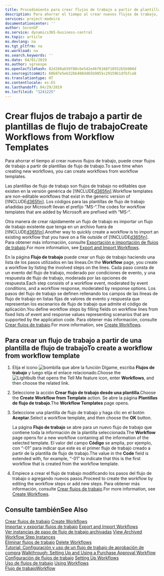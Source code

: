 ```yaml
---
title: Procedimiento para crear flujos de trabajo a partir de plantillas de flujo de trabajo | Documentos de Microsoft
description: Para ahorrar el tiempo al crear nuevos flujos de trabajo, puede crear flujos de trabajo a partir de plantillas de flujo de trabajo.
services: project-madeira
documentationcenter: ''
author: SorenGP
ms.service: dynamics365-business-central
ms.topic: article
ms.devlang: na
ms.tgt_pltfrm: na
ms.workload: na
ms.search.keywords: ''
ms.date: 04/01/2019
ms.author: sgroespe
ms.openlocfilehash: 82d288ab59f80c6e5d2e46f8168f10552b5b900d
ms.sourcegitcommit: 60b87e5eb32bb408dd65b9855c29159b1dfbfca8
ms.translationtype: HT
ms.contentlocale: es-ES
ms.lasthandoff: 04/29/2019
ms.locfileid: "1241225"
---
```

# <a name="create-workflows-from-workflow-templates"></a><span data-ttu-id="9dff0-103">Crear flujos de trabajo a partir de plantillas de flujo de trabajo</span><span class="sxs-lookup"><span data-stu-id="9dff0-103">Create Workflows from Workflow Templates</span></span>
<span data-ttu-id="9dff0-104">Para ahorrar el tiempo al crear nuevos flujos de trabajo, puede crear flujos de trabajo a partir de plantillas de flujo de trabajo.</span><span class="sxs-lookup"><span data-stu-id="9dff0-104">To save time when creating new workflows, you can create workflows from workflow templates.</span></span>  

 <span data-ttu-id="9dff0-105">Las plantillas de flujo de trabajo son flujos de trabajo no editables que existen en la versión genérica de [!INCLUDE[d365fin](includes/d365fin_md.md)].</span><span class="sxs-lookup"><span data-stu-id="9dff0-105">Workflow templates are non-editable workflows that exist in the generic version of [!INCLUDE[d365fin](includes/d365fin_md.md)].</span></span> <span data-ttu-id="9dff0-106">Los códigos para las plantillas de flujo de trabajo añadidas por Microsoft llevan el prefijo “MS-“.</span><span class="sxs-lookup"><span data-stu-id="9dff0-106">The codes for workflow templates that are added by Microsoft are prefixed with “MS-“.</span></span>  

 <span data-ttu-id="9dff0-107">Otra manera de crear rápidamente un flujo de trabajo es importar un flujo de trabajo existente que tenga en un archivo fuera de [!INCLUDE[d365fin](includes/d365fin_md.md)].</span><span class="sxs-lookup"><span data-stu-id="9dff0-107">Another way to quickly create a workflow is to import an existing workflow that you have on a file outside of [!INCLUDE[d365fin](includes/d365fin_md.md)].</span></span> <span data-ttu-id="9dff0-108">Para obtener más información, consulte [Exportación e importación de flujos de trabajo](across-how-to-export-and-import-workflows.md).</span><span class="sxs-lookup"><span data-stu-id="9dff0-108">For more information, see [Export and Import Workflows](across-how-to-export-and-import-workflows.md).</span></span>  

<span data-ttu-id="9dff0-109">En la página **Flujo de trabajo** puede crear un flujo de trabajo haciendo una lista de los pasos utilizados en las líneas.</span><span class="sxs-lookup"><span data-stu-id="9dff0-109">On the **Workflow** page, you create a workflow by listing the involved steps on the lines.</span></span> <span data-ttu-id="9dff0-110">Cada paso consta de un evento del flujo de trabajo, moderado por condiciones de evento, y una respuesta de flujo de trabajo, moderada por las opciones de respuesta.</span><span class="sxs-lookup"><span data-stu-id="9dff0-110">Each step consists of a workflow event, moderated by event conditions, and a workflow response, moderated by response options.</span></span> <span data-ttu-id="9dff0-111">Los pasos del flujo de trabajo se definen rellenando los campos de las líneas de flujo de trabajo en listas fijas de valores de evento y respuesta que representan los escenarios de flujo de trabajo que admite el código de aplicación.</span><span class="sxs-lookup"><span data-stu-id="9dff0-111">You define workflow steps by filling fields on workflow lines from fixed lists of event and response values representing scenarios that are supported by the application code.</span></span> <span data-ttu-id="9dff0-112">Para obtener más información, consulte [Crear flujos de trabajo](across-how-to-create-workflows.md).</span><span class="sxs-lookup"><span data-stu-id="9dff0-112">For more information, see [Create Workflows](across-how-to-create-workflows.md).</span></span>  

## <a name="to-create-a-workflow-from-workflow-template"></a><span data-ttu-id="9dff0-113">Para crear un flujo de trabajo a partir de una plantilla de flujo de trabajo</span><span class="sxs-lookup"><span data-stu-id="9dff0-113">To create a workflow from workflow template</span></span>  
1.  <span data-ttu-id="9dff0-114">Elija el icono ![bombilla que abre la función Dígame](media/ui-search/search_small.png "Dígame que desea hacer"), escriba **Flujos de trabajo** y luego elija el enlace relacionado.</span><span class="sxs-lookup"><span data-stu-id="9dff0-114">Choose the ![Lightbulb that opens the Tell Me feature](media/ui-search/search_small.png "Tell me what you want to do") icon, enter **Workflows**, and then choose the related link.</span></span>  
2.  <span data-ttu-id="9dff0-115">Seleccione la acción **Crear flujo de trabajo desde una plantilla**.</span><span class="sxs-lookup"><span data-stu-id="9dff0-115">Choose the **Create Workflow from Template** action.</span></span> <span data-ttu-id="9dff0-116">Se abre la página **Plantillas de flujo de trabajo**.</span><span class="sxs-lookup"><span data-stu-id="9dff0-116">The **Workflow Templates** page opens.</span></span>  
3.  <span data-ttu-id="9dff0-117">Seleccione una plantilla de flujo de trabajo y haga clic en el botón **Aceptar**.</span><span class="sxs-lookup"><span data-stu-id="9dff0-117">Select a workflow template, and then choose the **OK** button.</span></span>  

     <span data-ttu-id="9dff0-118">La página **Flujo de trabajo** se abre para un nuevo flujo de trabajo que contiene toda la información de la plantilla seleccionada.</span><span class="sxs-lookup"><span data-stu-id="9dff0-118">The **Workflow** page opens for a new workflow containing all the information of the selected template.</span></span> <span data-ttu-id="9dff0-119">El valor del campo **Código** se amplia, por ejemplo, con “-01” para indicar que este es el primer flujo de trabajo creado a partir de la plantilla de flujo de trabajo.</span><span class="sxs-lookup"><span data-stu-id="9dff0-119">The value in the **Code** field is extended with, for example, “-01” to indicate that this is the first workflow that is created from the workflow template.</span></span>  
4.  <span data-ttu-id="9dff0-120">Empiece a crear el flujo de trabajo modificando los pasos del flujo de trabajo o agregando nuevos pasos.</span><span class="sxs-lookup"><span data-stu-id="9dff0-120">Proceed to create the workflow by editing the workflow steps or add new steps.</span></span> <span data-ttu-id="9dff0-121">Para obtener más información, consulte [Crear flujos de trabajo](across-how-to-create-workflows.md).</span><span class="sxs-lookup"><span data-stu-id="9dff0-121">For more information, see [Create Workflows](across-how-to-create-workflows.md).</span></span>  

## <a name="see-also"></a><span data-ttu-id="9dff0-122">Consulte también</span><span class="sxs-lookup"><span data-stu-id="9dff0-122">See Also</span></span>  
 <span data-ttu-id="9dff0-123">[Crear flujos de trabajo](across-how-to-create-workflows.md) </span><span class="sxs-lookup"><span data-stu-id="9dff0-123">[Create Workflows](across-how-to-create-workflows.md) </span></span>  
 <span data-ttu-id="9dff0-124">[Importar y exportar flujos de trabajo](across-how-to-export-and-import-workflows.md) </span><span class="sxs-lookup"><span data-stu-id="9dff0-124">[Export and Import Workflows](across-how-to-export-and-import-workflows.md) </span></span>  
 <span data-ttu-id="9dff0-125">[Ver instancias de paso de flujo de trabajo archivadas](across-how-to-view-archived-workflow-step-instances.md) </span><span class="sxs-lookup"><span data-stu-id="9dff0-125">[View Archived Workflow Step Instances](across-how-to-view-archived-workflow-step-instances.md) </span></span>  
 <span data-ttu-id="9dff0-126">[Eliminar flujos de trabajo](across-how-to-delete-workflows.md) </span><span class="sxs-lookup"><span data-stu-id="9dff0-126">[Delete Workflows](across-how-to-delete-workflows.md) </span></span>  
 <span data-ttu-id="9dff0-127">[Tutorial: Configuración y uso de un flujo de trabajo de aprobación de compra](walkthrough-setting-up-and-using-a-purchase-approval-workflow.md) </span><span class="sxs-lookup"><span data-stu-id="9dff0-127">[Walkthrough: Setting Up and Using a Purchase Approval Workflow](walkthrough-setting-up-and-using-a-purchase-approval-workflow.md) </span></span>  
 <span data-ttu-id="9dff0-128">[Configuración de flujos de trabajo](across-set-up-workflows.md) </span><span class="sxs-lookup"><span data-stu-id="9dff0-128">[Setting Up Workflows](across-set-up-workflows.md) </span></span>  
 <span data-ttu-id="9dff0-129">[Uso de flujos de trabajo](across-use-workflows.md) </span><span class="sxs-lookup"><span data-stu-id="9dff0-129">[Using Workflows](across-use-workflows.md) </span></span>  
 [<span data-ttu-id="9dff0-130">Flujo de trabajo</span><span class="sxs-lookup"><span data-stu-id="9dff0-130">Workflow</span></span>](across-workflow.md)   
